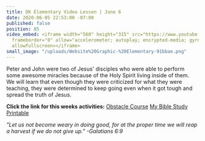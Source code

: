 ```yaml
---
title: DK Elementary Video Lesson | June 6
date: 2020-06-05 22:53:00 -07:00
published: false
position: 85
video_embed: <iframe width="560" height="315" src="https://www.youtube.com/embed/Y_sYriWpCTI"
  frameborder="0" allow="accelerometer; autoplay; encrypted-media; gyroscope; picture-in-picture"
  allowfullscreen></iframe>
small_image: "/uploads/Website%20Graphic-%20Elementary-91bbae.png"
---
```


Peter and John were two of Jesus' disciples who were able to perform some awesome miracles because of the Holy Spirit living inside of them. We will learn that even though they were criticized for what they were teaching, they were determined to keep going even when it got tough and spread the truth of Jesus.

**Click the link for this weeks activities:**
[Obstacle Course](https://drive.google.com/file/d/1tpGH-NYmSfErkffzM5lfFh_phiHPI-be/view?usp=sharing)
[My Bible Study Printable](https://drive.google.com/file/d/1n8A8HmgP5S-5Tt3FHywHZu-_5kyM9AHg/view?usp=sharing)

*"Let us not become weary in doing good, for at the proper time we will reap a harvest if we do not give up." -Galatians 6:9*